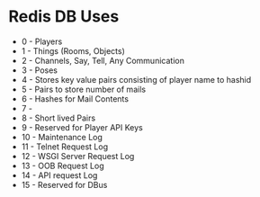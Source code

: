 # Redis DB Uses
* 0 - Players
* 1 - Things (Rooms, Objects)
* 2 - Channels, Say, Tell, Any Communication
* 3 - Poses
* 4 - Stores key value pairs consisting of player name to hashid
* 5 - Pairs to store number of mails
* 6 - Hashes for Mail Contents
* 7 - 
* 8 - Short lived Pairs
* 9 - Reserved for Player API Keys
* 10 - Maintenance Log
* 11 - Telnet Request Log
* 12 - WSGI Server Request Log
* 13 - OOB Request Log
* 14 - API request Log
* 15 - Reserved for DBus 